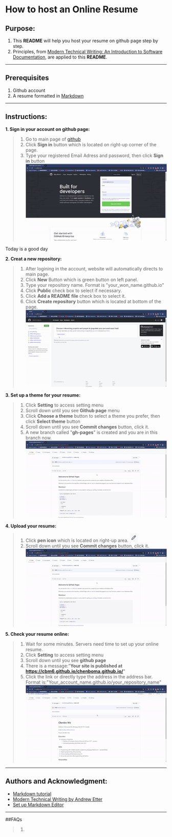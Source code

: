 # How to host an Online Resume
## Purpose:
1. This **README** will help you host your resume on github page step by step.
2. Principles, from [Modern Technical Writing: An Introduction to Software Documentation](https://www.amazon.ca/Modern-Technical-Writing-Introduction-Documentation-ebook/dp/B01A2QL9SS), are applied to this **README**.
***
## Prerequisites
1. Github account
2. A resume formatted in [Markdown](https://www.markdowntutorial.com/)
***
## Instructions:
**1. Sign in your account on github page:**
  >1. Go to main page of [github](https://github.com/)
  >2. Click **Sign in** button which is located on right-up corner of the page.
  >3. Type your registered Email Adress and password, then click **Sign in** button
  ![signin](/assets/signin.gif)

Today is a good day

**2. Creat a new repository:**
  >1. After logining in the account, website will automatically directs to main page.
  >2. Click **New** Button which is green button on left panel.
  >3. Type your repository name. Format is "your_won_name.github.io"
  >4. Click **Public** check box to select if necessary.
  >5. Click **Add a README file** check box to select it.
  >6. Click **Create repository** button which is located at bottom of the page.
  ![creatre](/assets/creatrep.gif)
  
**3. Set up a theme for your resume:**
  >1. Click **Setting** to access setting menu
  >2. Scroll down until you see **Github page** menu
  >3. Click **Choose a theme** button to select a theme you prefer, then click **Select theme** button
  >4. Scroll down until you see **Commit changes** button, click it.
  >5. A new branch called "**gh-pages**" is created and you are in this branch now.
  ![settheme](/assets/upload.gif)

**4. Upload your resume:**
  >1. Click **pen icon** which is located on right-up area. ![uploade](/assets/pen.png)
  >2. Scroll down until you see **Commit changes** button, click it.
  ![upload](/assets/upload.gif)

**5. Check your resume online:**
  >1. Wait for some minutes. Servers need time to set up your online resume.
  >2. Click **Setting** to access setting menu
  >3. Scroll down until you see **github page**
  >4. There is a message:"**Your site is published at https://cbm6.github.io/chenboma.github.io/**"
  >5. Click the link or directly type the address in the address bar. Format is:"Your_account_name.github.io/your_repository_name"
  ![result](/assets/result.gif)
***
## Authors and Acknowledgment:
- [Markdown tutorial](https://www.markdowntutorial.com/)
- [Modern Technical Writing by Andrew Etter](https://www.amazon.ca/Modern-Technical-Writing-Introduction-Documentation-ebook/dp/B01A2QL9SS)
- [Set up Markdown Editor](https://www.portent.com/blog/copywriting/content-strategy/atom-markdown.htm)
***
##FAQs
  > 1.
